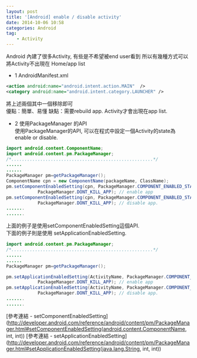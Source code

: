 ```yaml
---
layout: post
title: '[Android] enable / disable activity'
date: 2014-10-06 10:58
categories: Android
tag: 
	- Activity
---
```

Android 內建了很多Activity, 有些是不希望被end user看到
所以有幾種方式可以將Activity不出現在 Home/app list

* 1 AndroidManifest.xml
```xml
<action android:name="android.intent.action.MAIN"  />
<category android:name="android.intent.category.LAUNCHER" />
```
將上述兩個其中一個移除即可				
優點：簡單、易懂
缺點：需要rebuild app. Activity才會出現在app list.
	
* 2 使用PackageManager 的API	
使用PackageManager的API, 可以在程式中設定一個Activity的state為enable or disable.

```java
import android.content.ComponentName;
import android.content.pm.PackageManager;
/*......................................................*/
......
......
PackageManager pm=getPackageManager();
ComponentName cpn = new ComponentName(packageName, ClassName);
pm.setComponentEnabledSetting(cpn, PackageManager.COMPONENT_ENABLED_STATE_ENABLED, 
			PackageManager.DONT_KILL_APP); // enable app
pm.setComponentEnabledSetting(cpn, PackageManager.COMPONENT_ENABLED_STATE_DISABLED, 
			PackageManager.DONT_KILL_APP); // disable app.
.......
.......
```	
上面的例子是使用setComponentEnabledSetting這個API.	
下面的例子則是使用 setApplicationEnabledSetting.		

```java
import android.content.pm.PackageManager;
/*......................................................*/
......
......
PackageManager pm=getPackageManager();

pm.setApplicationEnabledSetting(ActivityName, PackageManager.COMPONENT_ENABLED_STATE_ENABLED, 
			PackageManager.DONT_KILL_APP); // enable app
pm.setApplicationEnabledSetting(ActivityName, PackageManager.COMPONENT_ENABLED_STATE_DISABLED, 
			PackageManager.DONT_KILL_APP); // disable app.
.......
.......
```
[參考連結 - setComponentEnabledSetting](http://developer.android.com/reference/android/content/pm/PackageManager.html#setComponentEnabledSetting(android.content.ComponentName, int, int))
[參考連結 - setApplicationEnabledSetting](http://developer.android.com/reference/android/content/pm/PackageManager.html#setApplicationEnabledSetting(java.lang.String, int, int))	
  


